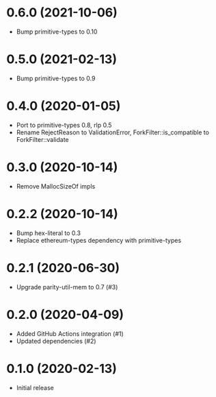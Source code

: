 # 0.6.0 (2021-10-06)
* Bump primitive-types to 0.10

# 0.5.0 (2021-02-13)
* Bump primitive-types to 0.9

# 0.4.0 (2020-01-05)
* Port to primitive-types 0.8, rlp 0.5
* Rename RejectReason to ValidationError, ForkFilter::is_compatible to ForkFilter::validate

# 0.3.0 (2020-10-14)
* Remove MallocSizeOf impls

# 0.2.2 (2020-10-14)
* Bump hex-literal to 0.3
* Replace ethereum-types dependency with primitive-types

# 0.2.1 (2020-06-30)
* Upgrade parity-util-mem to 0.7 (#3)

# 0.2.0 (2020-04-09)
* Added GitHub Actions integration (#1)
* Updated dependencies (#2)

# 0.1.0 (2020-02-13)
* Initial release
